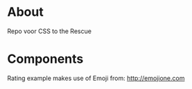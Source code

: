 # About

Repo voor CSS to the Rescue

# Components

Rating example makes use of Emoji from: http://emojione.com
